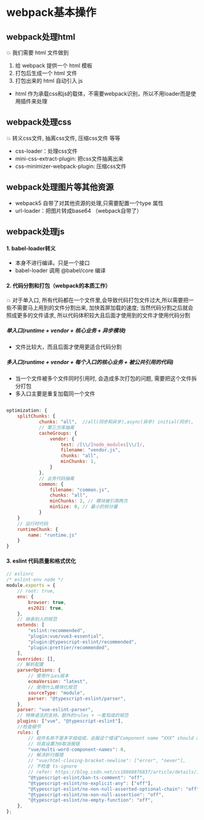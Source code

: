 # webpack基本操作

## webpack处理html

:boom: 我们需要 html 文件做到
1. 给 webpack 提供一个 html 模板
2. 打包后生成一个 html 文件
3. 打包出来的 html 自动引入 js
- html 作为承载css和js的载体，不需要webpack识别，所以不用loader而是使用插件来处理



## webpack处理css

:boom: 转义css文件, 抽离css文件, 压缩css文件 等等

- css-loader：处理css文件
- mini-css-extract-plugin: 把css文件抽离出来
- css-minimizer-webpack-plugin: 压缩css文件

## webpack处理图片等其他资源
- webpack5 自带了对其他资源的处理,只需要配置一个type 属性
- url-loader：把图片转成base64 （webpack自带了）



## webpack处理js

####  1. babel-loader转义

- 本身不进行编译。只是一个接口
- babel-loader 调用 @babel/core 编译

#### 2. 代码分割和打包（webpack的本质工作）

:boom: 对于单入口, 所有代码都在一个文件里,会导致代码打包文件过大,所以需要把一些不需要马上用到的文件分割出来, 加快首屏加载的速度; 当然代码分割之后就会照成更多的文件请求, 所以代码体积较大且后面才使用到的文件才使用代码分割 

##### 单入口(runtime + vendor + 核心业务 + 异步模块)
- 文件比较大，而且后面才使用更适合代码分割

##### 多入口(runtime + vendor + 每个入口的核心业务 + 被公共引用的代码)

- 当一个文件被多个文件同时引用时, 会造成多次打包的问题, 需要把这个文件拆分打包
- 多入口主要是重复加载同一个文件


```js

optimization: {
    splitChunks: {
        	chunks: "all",  //all(同步和异步),async(异步) initial(同步),
		    // 第三方库抽离
            cacheGroups: {
                vendor: {
                    test: /[\\/]node_modules[\\/]/,
                    filename: "vendor.js",
                    chunks: "all",
                    minChunks: 1,
                }
            },
			// 业务代码抽离
            common: {
                filename: "common.js",
                chunks: "all",
                minChunks: 2, // 模块被引用两次
                minSize: 0, // 最小的拆分量
            }
    }
	// 运行时代码
    runtimeChunk: {
        name: "runtime.js"
    }
}
```
#### 3. eslint 代码质量和格式优化


```js
// eslinrc
/* eslint-env node */
module.exports = {
	// root: true,
	env: {
		browser: true,
		es2021: true,
	},
	// 继承别人的规范
	extends: [
		"eslint:recommended",
		"plugin:vue/vue3-essential",
		"plugin:@typescript-eslint/recommended",
		"plugin:prettier/recommended",
	],
	overrides: [],
	// 解析配置
	parserOptions: {
		// 使用什么es版本
		ecmaVersion: "latest",
		// 使用什么模块化规范
		sourceType: "module",
		parser: "@typescript-eslint/parser",
	},
	parser: "vue-eslint-parser",
	// 特殊语法的支持。额外的rules + 一套现成的规范
	plugins: ["vue", "@typescript-eslint"],
	//检查细节
	rules: {
		// 组件名称不是多字母组成，会报这个错误“Component name “XXX“ should always be multi-word”。我们的组件很多是拼音简写，所以经常会有这个错误
		// 将其设置为0取消报错
		"vue/multi-word-component-names": 0,
		// 解决折行报错
		// "vue/html-closing-bracket-newline": ["error", "never"],
		// 不检查 ts-ignore
		// refer: https://blog.csdn.net/cc18868876837/article/details/116663244
		"@typescript-eslint/ban-ts-comment": "off",
		"@typescript-eslint/no-explicit-any": ["off"],
		"@typescript-eslint/no-non-null-asserted-optional-chain": "off",
		"@typescript-eslint/no-non-null-assertion": "off",
		"@typescript-eslint/no-empty-function": "off",
	},
};
```

